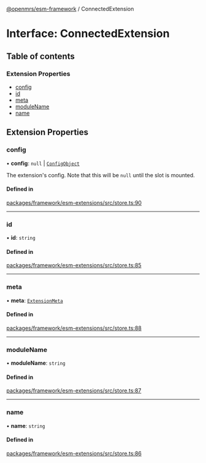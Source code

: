 [@openmrs/esm-framework](../API.md) / ConnectedExtension

# Interface: ConnectedExtension

## Table of contents

### Extension Properties

- [config](ConnectedExtension.md#config)
- [id](ConnectedExtension.md#id)
- [meta](ConnectedExtension.md#meta)
- [moduleName](ConnectedExtension.md#modulename)
- [name](ConnectedExtension.md#name)

## Extension Properties

### config

• **config**: ``null`` \| [`ConfigObject`](ConfigObject.md)

The extension's config. Note that this will be `null` until the slot is mounted.

#### Defined in

[packages/framework/esm-extensions/src/store.ts:90](https://github.com/its-kios09/openmrs-esm-core/blob/main/packages/framework/esm-extensions/src/store.ts#L90)

___

### id

• **id**: `string`

#### Defined in

[packages/framework/esm-extensions/src/store.ts:85](https://github.com/its-kios09/openmrs-esm-core/blob/main/packages/framework/esm-extensions/src/store.ts#L85)

___

### meta

• **meta**: [`ExtensionMeta`](ExtensionMeta.md)

#### Defined in

[packages/framework/esm-extensions/src/store.ts:88](https://github.com/its-kios09/openmrs-esm-core/blob/main/packages/framework/esm-extensions/src/store.ts#L88)

___

### moduleName

• **moduleName**: `string`

#### Defined in

[packages/framework/esm-extensions/src/store.ts:87](https://github.com/its-kios09/openmrs-esm-core/blob/main/packages/framework/esm-extensions/src/store.ts#L87)

___

### name

• **name**: `string`

#### Defined in

[packages/framework/esm-extensions/src/store.ts:86](https://github.com/its-kios09/openmrs-esm-core/blob/main/packages/framework/esm-extensions/src/store.ts#L86)
